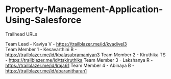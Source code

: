 # Property-Management-Application-Using-Salesforce

Trailhead URLs

Team Lead - Kaviya V           -  https://trailblazer.me/id/kvadivel3  
Team Member 1 - Kesavarthini B -  https://trailblazer.me/id/kbalasubramaniyan3
Team Member 2 - Kiruthika TS   -  https://trailblazer.me/id/ttskiruthika
Team Member 3 - Lakshanya R    -  https://trailblazer.me/id/lraja61
Team Member 4 - Abinaya B      -  https://trailblazer.me/id/abaranitharan1
